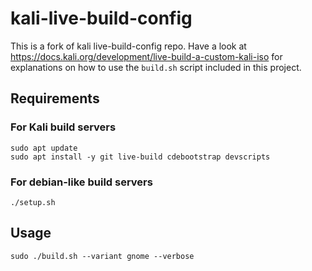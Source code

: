 # kali-live-build-config
This is a fork of kali live-build-config repo. 
Have a look at https://docs.kali.org/development/live-build-a-custom-kali-iso for explanations on how to use the `build.sh` script included in this project.
## Requirements
### For Kali build servers
```
sudo apt update
sudo apt install -y git live-build cdebootstrap devscripts
```
### For debian-like build servers
```
./setup.sh
```
## Usage
```
sudo ./build.sh --variant gnome --verbose
```
